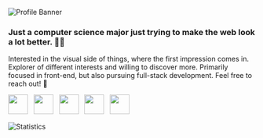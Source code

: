 ![Profile Banner](https://media.discordapp.net/attachments/886427688808624129/886428203411984394/banner.gif)

### **Just a computer science major just trying to make the web look a lot better. :robot::wave:**
Interested in the visual side of things, where the first impression comes in. Explorer of different interests and willing to discover more. Primarily focused in front-end, but also pursuing full-stack development. Feel free to reach out! :loudspeaker:

<p align="left">
<a href="https://twitter.com/nvstco/" target="_blank"><img height="40" src="https://gist.githubusercontent.com/nvstco/d464973dcfc68f4501a377a1d12928e6/raw/65a3140de67744b61c0f776ff1cffb1ca9f4ad13/pf_twitter.svg"></a>&nbsp;&nbsp;
<a href="https://www.instagram.com/nvstco/" target="_blank"><img height="40" src="https://gist.githubusercontent.com/nvstco/d464973dcfc68f4501a377a1d12928e6/raw/65a3140de67744b61c0f776ff1cffb1ca9f4ad13/pf_instagram.svg"></a>&nbsp;&nbsp;
<a href="https://nvstco.tumblr.com/" target="_blank"><img height="40" src="https://gist.githubusercontent.com/nvstco/d464973dcfc68f4501a377a1d12928e6/raw/65a3140de67744b61c0f776ff1cffb1ca9f4ad13/pf_website.svg"></a>&nbsp;&nbsp;
<a href="https://github.com/nvstco/" target="_blank"><img height="40" src="https://gist.githubusercontent.com/nvstco/d464973dcfc68f4501a377a1d12928e6/raw/65a3140de67744b61c0f776ff1cffb1ca9f4ad13/pf_github.svg"></a>&nbsp;&nbsp;
<a href="https://open.spotify.com/user/zalphspreo?si=f088ff9976bd45bd"  target="_blank"><img height="40" src="https://gist.githubusercontent.com/nvstco/d464973dcfc68f4501a377a1d12928e6/raw/65a3140de67744b61c0f776ff1cffb1ca9f4ad13/pf_spotify.svg"></a>&nbsp;&nbsp;
</p>



![Statistics](https://github-readme-stats.vercel.app/api/top-langs/?username=anuraghazra&layout=compact&theme=github_dark&bg_color=90,0D1117,161b22&hide_border=true&langs_count=4&card_width=1000&custom_title=Languages)
